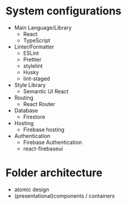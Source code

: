 # System configurations
- Main Language/Library
  - React
  - TypeScript
- Linter/Formatter
  - ESLint
  - Prettier
  - stylelint
  - Husky
  - lint-staged
- Style Library
  - Semantic UI React
- Routing
  - React Router
- Database
  - Firestore
- Hosting
  - Firebase hosting
- Authentication
  - Firebase Authentication
  - react-firebaseui

# Folder architecture
- atomic design
- (presentational)components / containers